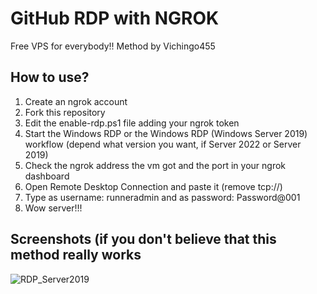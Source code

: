# GitHub RDP with NGROK
Free VPS for everybody!! Method by Vichingo455

## How to use?
1. Create an ngrok account
2. Fork this repository
3. Edit the enable-rdp.ps1 file adding your ngrok token
4. Start the Windows RDP or the Windows RDP (Windows Server 2019) workflow (depend what version you want, if Server 2022 or Server 2019)
5. Check the ngrok address the vm got and the port in your ngrok dashboard
6. Open Remote Desktop Connection and paste it (remove tcp://)
7. Type as username: runneradmin and as password: Password@001
8. Wow server!!!

## Screenshots (if you don't believe that this method really works
![RDP_Server2019](https://user-images.githubusercontent.com/59311016/232539982-2b7d1df9-cb3d-4d6b-aadb-342ef7a3c2c5.png)
